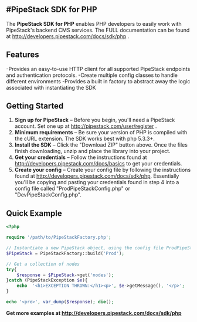 #PipeStack SDK for PHP
---

The **PipeStack SDK for PHP** enables PHP developers to easily work with PipeStack's backend CMS services. The FULL documentation can be found at http://developers.pipestack.com/docs/sdk/php .

## Features

-Provides an easy-to-use HTTP client for all supported PipeStack endpoints and authentication protocols.
-Create multiple config classes to handle different environments
-Provides a built in factory to abstract away the logic associated with instantiating the SDK

## Getting Started
1. **Sign up for PipeStack** – Before you begin, you'll need a PipeStack account. Set one up at http://pipestack.com/user/register .
2. **Minimum requirements** – Be sure your version of PHP is compiled with the cURL extension. The SDK works best with php 5.3.3+.
3. **Install the SDK** – Click the "Download ZIP" button above. Once the files finish downloading, unzip and place the library into your project.
4. **Get your credentials** – Follow the instructions found at http://developers.pipestack.com/docs/basics to get your credentials.
5. **Create your config** – Create your config file by following the instructions found at http://developers.pipestack.com/docs/sdk/php. Essentially you'll be copying and pasting your credentials found in step 4 into a config file called "ProdPipeStackConfig.php" or "DevPipeStackConfig.php".

## Quick Example

```php
<?php

require '/path/to/PipeStackFactory.php';

// Instantiate a new PipeStack object, using the config file ProdPipeStackConfig.php
$PipeStack = PipeStackFactory::build('Prod');

// Get a collection of nodes
try{
    $response = $PipeStack->get('nodes');
}catch (PipeStackException $e){
    echo  '<h1>EXCEPTION THROWN:</h1><p>', $e->getMessage(), '</p>';
}

echo '<pre>', var_dump($response); die();

```

**Get more examples at http://developers.pipestack.com/docs/sdk/php**